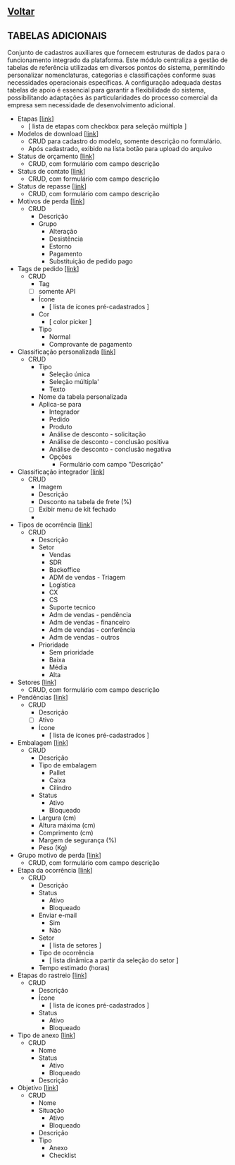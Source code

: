 [Voltar](./00_INDEX.md)
---

## TABELAS ADICIONAIS

Conjunto de cadastros auxiliares que fornecem estruturas de dados para o funcionamento integrado da plataforma. Este
módulo centraliza a gestão de tabelas de referência utilizadas em diversos pontos do sistema, permitindo personalizar
nomenclaturas, categorias e classificações conforme suas necessidades operacionais específicas. A configuração adequada
destas tabelas de apoio é essencial para garantir a flexibilidade do sistema, possibilitando adaptações às
particularidades do processo comercial da empresa sem necessidade de desenvolvimento adicional.

- Etapas [[link](https://sandbox.solaryum.com.br/fotus-yfe/configuracoes/etapas)]
    - [ lista de etapas com checkbox para seleção múltipla ]
- Modelos de download [[link](https://sandbox.solaryum.com.br/fotus-yfe/configuracoes/modelos-de-download)]
    - CRUD para cadastro do modelo, somente descrição no formulário.
    - Após cadastrado, exibido na lista botão para upload do arquivo
- Status de orçamento [[link](https://sandbox.solaryum.com.br/fotus-yfe/configuracoes/orc-status)]
    - CRUD, com formulário com campo descrição
- Status de contato [[link](https://sandbox.solaryum.com.br/fotus-yfe/configuracoes/contato-status)]
    - CRUD, com formulário com campo descrição
- Status de repasse [[link](https://sandbox.solaryum.com.br/fotus-yfe/configuracoes/repasse-status)]
    - CRUD, com formulário com campo descrição
- Motivos de perda [[link](https://sandbox.solaryum.com.br/fotus-yfe/configuracoes/motivo-perda)]
    - CRUD
        - Descrição
        - Grupo
            - Alteração
            - Desistência
            - Estorno
            - Pagamento
            - Substituição de pedido pago
- Tags de pedido [[link](https://sandbox.solaryum.com.br/fotus-yfe/configuracoes/tags)]
    - CRUD
        - Tag
        - [ ] somente API
        - Ícone
            - [ lista de ícones pré-cadastrados ]
        - Cor
            - [ color picker ]
        - Tipo
            - Normal
            - Comprovante de pagamento
- Classificação personalizada [[link](https://sandbox.solaryum.com.br/fotus-yfe/configuracoes/tabela-personalizada)]
    - CRUD
        - Tipo
            - Seleção única
            - Seleção múltipla'
            - Texto
        - Nome da tabela personalizada
        - Aplica-se para
            - Integrador
            - Pedido
            - Produto
            - Análise de desconto - solicitação
            - Análise de desconto - conclusão positiva
            - Análise de desconto - conclusão negativa
            - Opções
                - Formulário com campo "Descrição"
- Classificação integrador [[link](https://sandbox.solaryum.com.br/fotus-yfe/configuracoes/classificacao-integrador)]
    - CRUD
        - Imagem
        - Descrição
        - Desconto na tabela de frete (%)
        - [ ] Exibir menu de kit fechado
        -
- Tipos de ocorrência [[link](https://sandbox.solaryum.com.br/fotus-yfe/configuracoes/ocorrencia-tipo)]
    - CRUD
        - Descrição
        - Setor
            - Vendas
            - SDR
            - Backoffice
            - ADM de vendas - Triagem
            - Logística
            - CX
            - CS
            - Suporte tecnico
            - Adm de vendas - pendência
            - Adm de vendas - financeiro
            - Adm de vendas - conferência
            - Adm de vendas - outros
        - Prioridade
            - Sem prioridade
            - Baixa
            - Média
            - Alta
- Setores [[link](https://sandbox.solaryum.com.br/fotus-yfe/configuracoes/setores)]
    - CRUD, com formulário com campo descrição
- Pendências [[link](https://sandbox.solaryum.com.br/fotus-yfe/configuracoes/pendencias)]
    - CRUD
        - Descrição
        - [ ] Ativo
        - Ícone
            - [ lista de ícones pré-cadastrados ]
- Embalagem [[link](https://sandbox.solaryum.com.br/fotus-yfe/configuracoes/embalagem)]
    - CRUD
        - Descrição
        - Tipo de embalagem
            - Pallet
            - Caixa
            - Cilindro
        - Status
            - Ativo
            - Bloqueado
        - Largura (cm)
        - Altura máxima (cm)
        - Comprimento (cm)
        - Margem de segurança (%)
        - Peso (Kg)
- Grupo motivo de perda [[link](https://sandbox.solaryum.com.br/fotus-yfe/configuracoes/grupo_motivo_perda)]
    - CRUD, com formulário com campo descrição
- Etapa da ocorrência [[link](https://sandbox.solaryum.com.br/fotus-yfe/configuracoes/etapa-ocorrencia)]
    - CRUD
        - Descrição
        - Status
            - Ativo
            - Bloqueado
        - Enviar e-mail
            - Sim
            - Não
        - Setor
            - [ lista de setores ]
        - Tipo de ocorrência
            - [ lista dinâmica a partir da seleção do setor ]
        - Tempo estimado (horas)
- Etapas do rastreio [[link](https://sandbox.solaryum.com.br/fotus-yfe/configuracoes/etapa-rastreio)]
    - CRUD
        - Descrição
        - Ícone
            - [ lista de ícones pré-cadastrados ]
        - Status
            - Ativo
            - Bloqueado
- Tipo de anexo [[link](https://sandbox.solaryum.com.br/fotus-yfe/configuracoes/geral/tipos-anexo)]
    - CRUD
        - Nome
        - Status
            - Ativo
            - Bloqueado
        - Descrição
- Objetivo [[link](https://sandbox.solaryum.com.br/fotus-yfe/configuracoes/geral/objetivos)]
    - CRUD
        - Nome
        - Situação
            - Ativo
            - Bloqueado
        - Descrição
        - Tipo
            - Anexo
            - Checklist
